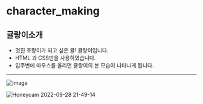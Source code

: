 # character_making
## 귤랑이소개
- 멋진 호랑이가 되고 싶은 귤! 귤랑이입니다.  
- HTML 과 CSS만을 사용하였습니다.
- 입주변에 마우스를 올리면 귤랑이의 본 모습이 나타나게 됩니다.
---
![image](https://user-images.githubusercontent.com/70703716/192782196-2b7c1d90-b704-4c78-a775-b08a0da8ce8e.png)

![Honeycam 2022-09-28 21-49-14](https://user-images.githubusercontent.com/70703716/192782591-53e68c32-8abe-45dc-82bb-fefe3f2408c1.gif)
